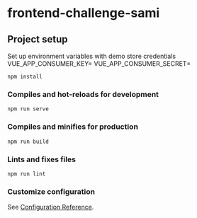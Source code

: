 # frontend-challenge-sami

## Project setup
Set up environment variables with demo store credentials
VUE_APP_CONSUMER_KEY=
VUE_APP_CONSUMER_SECRET=
```
npm install
```

### Compiles and hot-reloads for development
```
npm run serve
```

### Compiles and minifies for production
```
npm run build
```

### Lints and fixes files
```
npm run lint
```

### Customize configuration
See [Configuration Reference](https://cli.vuejs.org/config/).
